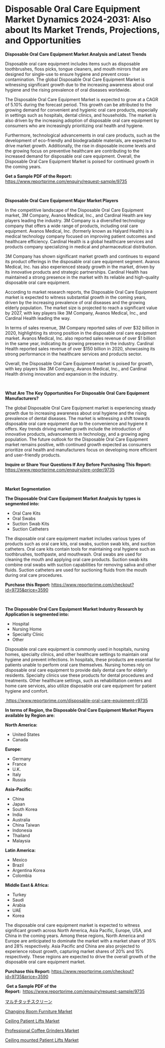 <p><h1>Disposable Oral Care Equipment Market Dynamics 2024-2031: Also about Its Market Trends, Projections, and Opportunities</h1></p><p><strong>Disposable Oral Care Equipment Market Analysis and Latest Trends</strong></p>
<p><p>Disposable oral care equipment includes items such as disposable toothbrushes, floss picks, tongue cleaners, and mouth mirrors that are designed for single-use to ensure hygiene and prevent cross-contamination. The global Disposable Oral Care Equipment Market is witnessing significant growth due to the increasing awareness about oral hygiene and the rising prevalence of oral diseases worldwide.</p><p>The Disposable Oral Care Equipment Market is expected to grow at a CAGR of 5.10% during the forecast period. This growth can be attributed to the growing demand for convenient and hygienic oral care products, especially in settings such as hospitals, dental clinics, and households. The market is also driven by the increasing adoption of disposable oral care equipment by consumers who are increasingly prioritizing oral health and hygiene.</p><p>Furthermore, technological advancements in oral care products, such as the development of eco-friendly and biodegradable materials, are expected to drive market growth. Additionally, the rise in disposable income levels and the growing focus on preventive healthcare are contributing to the increased demand for disposable oral care equipment. Overall, the Disposable Oral Care Equipment Market is poised for continued growth in the coming years.</p></p>
<p><strong>Get a Sample PDF of the Report:&nbsp;</strong> <a href="https://www.reportprime.com/enquiry/request-sample/9735">https://www.reportprime.com/enquiry/request-sample/9735</a></p>
<p>&nbsp;</p>
<p><strong>Disposable Oral Care Equipment Major Market Players</strong></p>
<p><p>In the competitive landscape of the Disposable Oral Care Equipment market, 3M Company, Avanos Medical, Inc., and Cardinal Health are key players leading the industry. 3M Company is a diversified technology company that offers a wide range of products, including oral care equipment. Avanos Medical, Inc. (formerly known as Halyard Health) is a medical technology company focused on improving patient outcomes and healthcare efficiency. Cardinal Health is a global healthcare services and products company specializing in medical and pharmaceutical distribution.</p><p>3M Company has shown significant market growth and continues to expand its product offerings in the disposable oral care equipment segment. Avanos Medical, Inc. has also experienced steady growth in the market, driven by its innovative products and strategic partnerships. Cardinal Health has maintained a strong presence in the market with its reliable and high-quality disposable oral care equipment.</p><p>According to market research reports, the Disposable Oral Care Equipment market is expected to witness substantial growth in the coming years, driven by the increasing prevalence of oral diseases and the growing elderly population. The market size is projected to reach a significant value by 2027, with key players like 3M Company, Avanos Medical, Inc., and Cardinal Health leading the way.</p><p>In terms of sales revenue, 3M Company reported sales of over $32 billion in 2020, highlighting its strong position in the disposable oral care equipment market. Avanos Medical, Inc. also reported sales revenue of over $1 billion in the same year, indicating its growing presence in the industry. Cardinal Health reported sales revenue of over $150 billion in 2020, showcasing its strong performance in the healthcare services and products sector.</p><p>Overall, the Disposable Oral Care Equipment market is poised for growth, with key players like 3M Company, Avanos Medical, Inc., and Cardinal Health driving innovation and expansion in the industry.</p></p>
<p>&nbsp;</p>
<p><strong>What Are The Key Opportunities For Disposable Oral Care Equipment Manufacturers?</strong></p>
<p><p>The global Disposable Oral Care Equipment market is experiencing steady growth due to increasing awareness about oral hygiene and the rising prevalence of dental diseases. The market is witnessing a shift towards disposable oral care equipment due to the convenience and hygiene it offers. Key trends driving market growth include the introduction of innovative products, advancements in technology, and a growing aging population. The future outlook for the Disposable Oral Care Equipment market remains positive, with continued growth expected as consumers prioritize oral health and manufacturers focus on developing more efficient and user-friendly products.</p></p>
<p><strong>Inquire or Share Your Questions If Any Before Purchasing This Report:</strong> <a href="https://www.reportprime.com/enquiry/pre-order/9735">https://www.reportprime.com/enquiry/pre-order/9735</a></p>
<p>&nbsp;</p>
<p><strong>Market Segmentation</strong></p>
<p><strong>The Disposable Oral Care Equipment Market Analysis by types is segmented into:</strong></p>
<p><ul><li>Oral Care Kits</li><li>Oral Swabs</li><li>Suction Swab Kits</li><li>Suction Catheters</li></ul></p>
<p><p>The disposable oral care equipment market includes various types of products such as oral care kits, oral swabs, suction swab kits, and suction catheters. Oral care kits contain tools for maintaining oral hygiene such as toothbrushes, toothpaste, and mouthwash. Oral swabs are used for cleaning the mouth and applying oral care products. Suction swab kits combine oral swabs with suction capabilities for removing saliva and other fluids. Suction catheters are used for suctioning fluids from the mouth during oral care procedures.</p></p>
<p><strong>Purchase this Report:&nbsp;</strong><a href="https://www.reportprime.com/checkout?id=9735&price=3590">https://www.reportprime.com/checkout?id=9735&price=3590</a></p>
<p>&nbsp;</p>
<p><strong>The Disposable Oral Care Equipment Market Industry Research by Application is segmented into:</strong></p>
<p><ul><li>Hospital</li><li>Nursing Home</li><li>Specialty Clinic</li><li>Other</li></ul></p>
<p><p>Disposable oral care equipment is commonly used in hospitals, nursing homes, specialty clinics, and other healthcare settings to maintain oral hygiene and prevent infections. In hospitals, these products are essential for patients unable to perform oral care themselves. Nursing homes rely on disposable oral care equipment to provide daily dental care for elderly residents. Specialty clinics use these products for dental procedures and treatments. Other healthcare settings, such as rehabilitation centers and home care services, also utilize disposable oral care equipment for patient hygiene and comfort.</p></p>
<p><a href="https://www.reportprime.com/disposable-oral-care-equipment-r9735">&nbsp;https://www.reportprime.com/disposable-oral-care-equipment-r9735</a></p>
<p><strong>In terms of Region, the Disposable Oral Care Equipment Market Players available by Region are:</strong></p>
<p>
    <p> <strong> North America: </strong>
        <ul>
            <li>United States</li>
            <li>Canada</li>
        </ul>
        </p> 
    <p> <strong> Europe: </strong>
        <ul>
            <li>Germany</li>
            <li>France</li>
            <li>U.K.</li>
            <li>Italy</li>
            <li>Russia</li>
        </ul>
        </p> 
    <p> <strong> Asia-Pacific: </strong>
        <ul>
            <li>China</li>
            <li>Japan</li>
            <li>South Korea</li>
            <li>India</li>
            <li>Australia</li>
            <li>China Taiwan</li>
            <li>Indonesia</li>
            <li>Thailand</li>
            <li>Malaysia</li>
        </ul>
        </p> 
    <p> <strong> Latin America: </strong>
        <ul>
            <li>Mexico</li>
            <li>Brazil</li>
            <li>Argentina Korea</li>
            <li>Colombia</li>
        </ul>
        </p> 
    <p> <strong> Middle East & Africa: </strong>
        <ul>
            <li>Turkey</li>
            <li>Saudi</li>
            <li>Arabia</li>
            <li>UAE</li>
            <li>Korea</li>
        </ul>
    </p>
    </p>
<p><p>The disposable oral care equipment market is expected to witness significant growth across North America, Asia Pacific, Europe, USA, and China in the coming years. Among these regions, North America and Europe are anticipated to dominate the market with a market share of 35% and 28% respectively. Asia Pacific and China are also projected to experience robust growth, capturing market shares of 20% and 15% respectively. These regions are expected to drive the overall growth of the disposable oral care equipment market.</p></p>
<p><strong>Purchase this Report: </strong><a href="https://www.reportprime.com/checkout?id=9735&price=3590">https://www.reportprime.com/checkout?id=9735&price=3590</a></p>
<p>&nbsp;<strong>Get a Sample PDF of the Report:&nbsp;&nbsp;</strong><a href="https://www.reportprime.com/enquiry/request-sample/9735">https://www.reportprime.com/enquiry/request-sample/9735</a></p>
<p><strong></strong></p>
<p><p><a href="https://github.com/decker5351/Market-Research-Report-List-1/blob/main/452690278874.md">マルチタッチスクリーン</a></p><p><a href="https://issuu.com/reportprime-2/docs/changing-room-furniture-market-size-2030.pptx">Changing Room Furniture Market</a></p><p><a href="https://github.com/maudAbbott7/Market-Research-Report-List-1/blob/main/ceiling-patient-lifts-market.md">Ceiling Patient Lifts Market</a></p><p><a href="https://issuu.com/reportprime-2/docs/professional-coffee-grinders-market-size-2030.pptx">Professional Coffee Grinders Market</a></p><p><a href="https://github.com/MaraKoelpin2023/Market-Research-Report-List-1/blob/main/ceiling-mounted-patient-lifts-market.md">Ceiling mounted Patient Lifts Market</a></p></p>